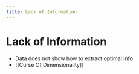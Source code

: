 ```yaml
---
title: Lack of Information
---
```


# Lack of Information
- Data does not show how to extract optimal info
- [[Curse Of Dimensionality]]




















